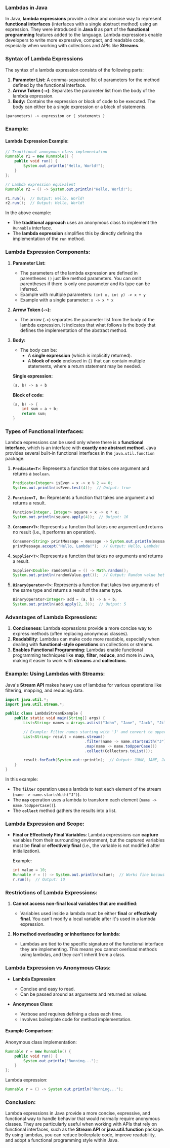 ### **Lambdas in Java**

In Java, **lambda expressions** provide a clear and concise way to represent **functional interfaces** (interfaces with a single abstract method) using an expression. They were introduced in **Java 8** as part of the **functional programming** features added to the language. Lambda expressions enable developers to write more expressive, compact, and readable code, especially when working with collections and APIs like **Streams**.

### **Syntax of Lambda Expressions**

The syntax of a lambda expression consists of the following parts:

1. **Parameter List:** A comma-separated list of parameters for the method defined by the functional interface.
2. **Arrow Token (`->`)**: Separates the parameter list from the body of the lambda expression.
3. **Body:** Contains the expression or block of code to be executed. The body can either be a single expression or a block of statements.

```java
(parameters) -> expression or { statements }
```

### **Example:**

#### **Lambda Expression Example:**
```java
// Traditional anonymous class implementation
Runnable r1 = new Runnable() {
    public void run() {
        System.out.println("Hello, World!");
    }
};

// Lambda expression equivalent
Runnable r2 = () -> System.out.println("Hello, World!");

r1.run();  // Output: Hello, World!
r2.run();  // Output: Hello, World!
```

In the above example:
- The **traditional approach** uses an anonymous class to implement the `Runnable` interface.
- The **lambda expression** simplifies this by directly defining the implementation of the `run` method.

### **Lambda Expression Components:**

1. **Parameter List:**
    - The parameters of the lambda expression are defined in parentheses `()` just like method parameters. You can omit parentheses if there is only one parameter and its type can be inferred.
    - Example with multiple parameters: `(int x, int y) -> x + y`
    - Example with a single parameter: `x -> x * x`

2. **Arrow Token (`->`):**
    - The arrow (`->`) separates the parameter list from the body of the lambda expression. It indicates that what follows is the body that defines the implementation of the abstract method.

3. **Body:**
    - The body can be:
        - A **single expression** (which is implicitly returned).
        - A **block of code** enclosed in `{}` that can contain multiple statements, where a return statement may be needed.

   **Single expression:**
   ```java
   (a, b) -> a + b
   ```
   **Block of code:**
   ```java
   (a, b) -> { 
       int sum = a + b; 
       return sum;
   }
   ```

### **Types of Functional Interfaces:**
Lambda expressions can be used only where there is a **functional interface**, which is an interface with **exactly one abstract method**. Java provides several built-in functional interfaces in the `java.util.function` package.

1. **`Predicate<T>`**: Represents a function that takes one argument and returns a `boolean`.
   ```java
   Predicate<Integer> isEven = x -> x % 2 == 0;
   System.out.println(isEven.test(4));  // Output: true
   ```

2. **`Function<T, R>`**: Represents a function that takes one argument and returns a result.
   ```java
   Function<Integer, Integer> square = x -> x * x;
   System.out.println(square.apply(4));  // Output: 16
   ```

3. **`Consumer<T>`**: Represents a function that takes one argument and returns no result (i.e., it performs an operation).
   ```java
   Consumer<String> printMessage = message -> System.out.println(message);
   printMessage.accept("Hello, Lambda!");  // Output: Hello, Lambda!
   ```

4. **`Supplier<T>`**: Represents a function that takes no arguments and returns a result.
   ```java
   Supplier<Double> randomValue = () -> Math.random();
   System.out.println(randomValue.get());  // Output: Random value between 0.0 and 1.0
   ```

5. **`BinaryOperator<T>`**: Represents a function that takes two arguments of the same type and returns a result of the same type.
   ```java
   BinaryOperator<Integer> add = (a, b) -> a + b;
   System.out.println(add.apply(2, 3));  // Output: 5
   ```

### **Advantages of Lambda Expressions:**

1. **Conciseness**: Lambda expressions provide a more concise way to express methods (often replacing anonymous classes).
2. **Readability**: Lambdas can make code more readable, especially when dealing with **functional-style operations** on collections or streams.
3. **Enables Functional Programming**: Lambdas enable functional programming techniques like **map**, **filter**, **reduce**, and more in Java, making it easier to work with **streams** and **collections**.

### **Example: Using Lambdas with Streams:**

Java's **Stream API** makes heavy use of lambdas for various operations like filtering, mapping, and reducing data.

```java
import java.util.*;
import java.util.stream.*;

public class LambdaStreamExample {
    public static void main(String[] args) {
        List<String> names = Arrays.asList("John", "Jane", "Jack", "Jill");

        // Example: Filter names starting with 'J' and convert to uppercase
        List<String> result = names.stream()
                                   .filter(name -> name.startsWith("J"))
                                   .map(name -> name.toUpperCase())
                                   .collect(Collectors.toList());

        result.forEach(System.out::println);  // Output: JOHN, JANE, JACK, JILL
    }
}
```

In this example:
- The **`filter`** operation uses a lambda to test each element of the stream (`name -> name.startsWith("J")`).
- The **`map`** operation uses a lambda to transform each element (`name -> name.toUpperCase()`).
- The **`collect`** method gathers the results into a list.

### **Lambda Expression and Scope:**

- **Final or Effectively Final Variables**: Lambda expressions can **capture** variables from their surrounding environment, but the captured variables must be **final** or **effectively final** (i.e., the variable is not modified after initialization).

  Example:
  ```java
  int value = 10;
  Runnable r = () -> System.out.println(value);  // Works fine because value is effectively final
  r.run();  // Output: 10
  ```

### **Restrictions of Lambda Expressions:**

1. **Cannot access non-final local variables that are modified**:
    - Variables used inside a lambda must be either **final** or **effectively final**. You can't modify a local variable after it's used in a lambda expression.

2. **No method overloading or inheritance for lambda**:
    - Lambdas are tied to the specific signature of the functional interface they are implementing. This means you cannot overload methods using lambdas, and they can't inherit from a class.

### **Lambda Expression vs Anonymous Class:**

- **Lambda Expression**:
    - Concise and easy to read.
    - Can be passed around as arguments and returned as values.

- **Anonymous Class**:
    - Verbose and requires defining a class each time.
    - Involves boilerplate code for method implementation.

#### **Example Comparison**:
Anonymous class implementation:
```java
Runnable r = new Runnable() {
    public void run() {
        System.out.println("Running...");
    }
};
```
Lambda expression:
```java
Runnable r = () -> System.out.println("Running...");
```

### **Conclusion:**

Lambda expressions in Java provide a more concise, expressive, and functional way to handle behavior that would normally require anonymous classes. They are particularly useful when working with APIs that rely on functional interfaces, such as the **Stream API** or **java.util.function** package. By using lambdas, you can reduce boilerplate code, improve readability, and adopt a functional programming style within Java.